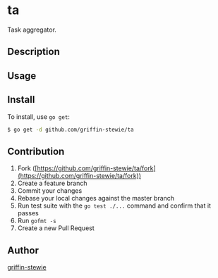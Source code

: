 # ta

Task aggregator.

## Description

## Usage

## Install

To install, use `go get`:

```bash
$ go get -d github.com/griffin-stewie/ta
```

## Contribution

1. Fork ([https://github.com/griffin-stewie/ta/fork](https://github.com/griffin-stewie/ta/fork))
1. Create a feature branch
1. Commit your changes
1. Rebase your local changes against the master branch
1. Run test suite with the `go test ./...` command and confirm that it passes
1. Run `gofmt -s`
1. Create a new Pull Request

## Author

[griffin-stewie](https://github.com/griffin-stewie)
